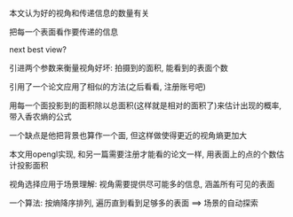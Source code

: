 本文认为好的视角和传递信息的数量有关

把每一个表面看作要传递的信息

next best view?

引进两个参数来衡量视角好坏: 拍摄到的面积, 能看到的表面个数

引用了一个论文应用了相似的方法(之后看看, 注册账号吧)

用每一个面投影到的面积除以总面积(这样就是相对的面积了)来估计出现的概率, 带入香农熵的公式

一个缺点是他把背景也算作一个面, 但这样做使得更近的视角熵更加大

本文用opengl实现, 和另一篇需要注册才能看的论文一样, 用表面上的点的个数估计投影面积

视角选择应用于场景理解: 视角需要提供尽可能多的信息, 涵盖所有可见的表面

一个算法: 按熵降序排列, 遍历直到看到足够多的表面 ==> 场景的自动探索
